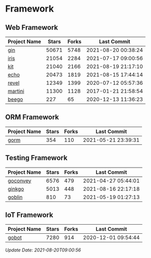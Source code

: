 # Framework

## Web Framework
| Project Name | Stars | Forks | Last Commit |
| ------------ | ----- | ----- | ----------- |
| [gin](https://github.com/gin-gonic/gin) | 50671 | 5748 | 2021-08-20 00:38:24 |
| [iris](https://github.com/kataras/iris) | 21054 | 2284 | 2021-07-17 09:00:56 |
| [kit](https://github.com/go-kit/kit) | 21040 | 2166 | 2021-08-19 21:17:10 |
| [echo](https://github.com/labstack/echo) | 20473 | 1819 | 2021-08-15 17:44:14 |
| [revel](https://github.com/revel/revel) | 12349 | 1399 | 2020-07-12 05:57:36 |
| [martini](https://github.com/go-martini/martini) | 11300 | 1128 | 2017-01-21 21:58:54 |
| [beego](https://github.com/astaxie/beego) | 227 | 65 | 2020-12-13 11:36:23 |

## ORM Framework
| Project Name | Stars | Forks | Last Commit |
| ------------ | ----- | ----- | ----------- |
| [gorm](https://github.com/jinzhu/gorm) | 354 | 110 | 2021-05-21 23:39:31 |

## Testing Framework
| Project Name | Stars | Forks | Last Commit |
| ------------ | ----- | ----- | ----------- |
| [goconvey](https://github.com/smartystreets/goconvey) | 6576 | 479 | 2021-04-27 05:44:01 |
| [ginkgo](https://github.com/onsi/ginkgo) | 5013 | 448 | 2021-08-16 22:17:18 |
| [goblin](https://github.com/franela/goblin) | 810 | 73 | 2021-05-19 01:27:13 |

## IoT Framework
| Project Name | Stars | Forks | Last Commit |
| ------------ | ----- | ----- | ----------- |
| [gobot](https://github.com/hybridgroup/gobot) | 7280 | 914 | 2020-12-01 09:54:44 |

*Update Date: 2021-08-20T09:00:56*
